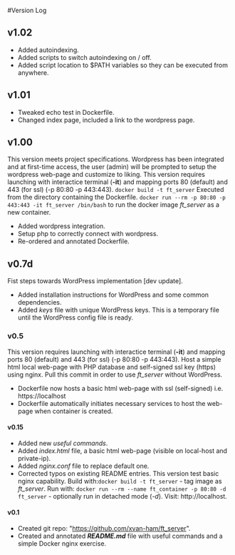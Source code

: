 #Version Log

## v1.02
* Added autoindexing.
* Added scripts to switch autoindexing on / off.
* Added script location to $PATH variables so they can be executed from anywhere.

## v1.01
* Tweaked echo test in Dockerfile.
* Changed index page, included a link to the wordpress page.

## v1.00
This version meets project specifications. Wordpress has been integrated and at first-time access, the user (admin) will be prompted to setup the wordpress web-page and customize to liking.
This version requires launching with interactice terminal (**-it**) and mapping ports 80 (default) and 443 (for ssl) (-p 80\:80 -p 443\:443).
`docker build -t ft_server` Executed from the directory containing the Dockerfile.
`docker run --rm -p 80:80 -p 443:443 -it ft_server /bin/bash` to run the docker image *ft_server* as a new container.
* Added wordpress integration.
* Setup php to correctly connect with wordpress.
* Re-ordered and annotated Dockerfile.

## v0.7d
Fist steps towards WordPress implementation [dev update].
* Added installation instructions for WordPress and some common dependencies.
* Added *keys* file with unique WordPress keys. This is a temporary file until the WordPress config file is ready.

### v0.5
This version requires launching with interactice terminal (**-it**) and mapping ports 80 (default) and 443 (for ssl) (-p 80\:80 -p 443\:443).
Host a simple html local web-page with PHP database and self-signed ssl key (https) using nginx.
Pull this commit in order to use *ft_server* without WordPress.
* Dockerfile now hosts a basic html web-page with ssl (self-signed) i.e. https://localhost
* Dockerfile automatically initiates necessary services to host the web-page when container is created.

#### v0.15
* Added new *useful commands*.
* Added *index.html* file, a basic html web-page (visible on local-host and private-ip).
* Added *nginx.conf* file to replace default one.
* Corrected typos on existing README entries.
This version test basic nginx capability.
Build with:`docker build -t ft_server` - tag image as *ft_server*.
Run with: `docker run --rm --name ft_container -p 80:80 -d ft_server` - optionally run in detached mode (*-d*).
Visit: http://localhost.
#### v0.1
* Created git repo: "https://github.com/xvan-ham/ft_server".
* Created and annotated ***README.md*** file with useful commands and a simple Docker nginx exercise.

